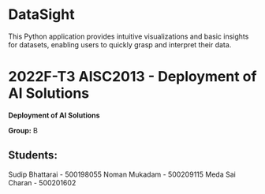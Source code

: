 # DataSight
This Python application provides intuitive visualizations and basic insights for datasets, enabling users to quickly grasp and interpret their data.
# 2022F-T3 AISC2013 - Deployment of AI Solutions

**Deployment of AI Solutions**

**Group:** B

## Students:
Sudip Bhattarai - 500198055
Noman Mukadam - 500209115
Meda Sai Charan - 500201602

